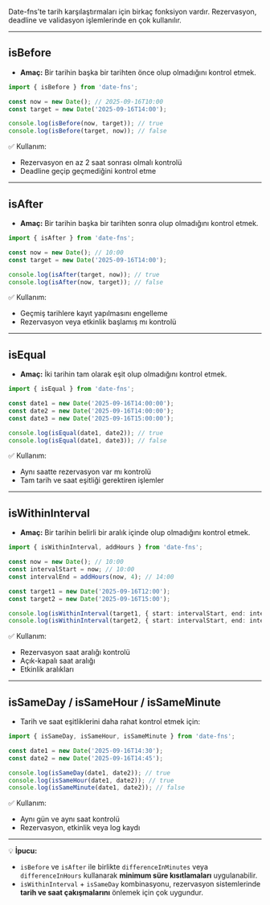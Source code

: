 
Date-fns’te tarih karşılaştırmaları için birkaç fonksiyon vardır. Rezervasyon, deadline ve validasyon işlemlerinde en çok kullanılır.

---

## **isBefore**

- **Amaç:** Bir tarihin başka bir tarihten önce olup olmadığını kontrol etmek.

```ts
import { isBefore } from 'date-fns';

const now = new Date(); // 2025-09-16T10:00
const target = new Date('2025-09-16T14:00');

console.log(isBefore(now, target)); // true
console.log(isBefore(target, now)); // false
```

✅ Kullanım:

- Rezervasyon en az 2 saat sonrası olmalı kontrolü
- Deadline geçip geçmediğini kontrol etme

---

## **isAfter**

- **Amaç:** Bir tarihin başka bir tarihten sonra olup olmadığını kontrol etmek.

```ts
import { isAfter } from 'date-fns';

const now = new Date(); // 10:00
const target = new Date('2025-09-16T14:00');

console.log(isAfter(target, now)); // true
console.log(isAfter(now, target)); // false
```

✅ Kullanım:

- Geçmiş tarihlere kayıt yapılmasını engelleme
- Rezervasyon veya etkinlik başlamış mı kontrolü

---

## **isEqual**

- **Amaç:** İki tarihin tam olarak eşit olup olmadığını kontrol etmek.

```ts
import { isEqual } from 'date-fns';

const date1 = new Date('2025-09-16T14:00:00');
const date2 = new Date('2025-09-16T14:00:00');
const date3 = new Date('2025-09-16T15:00:00');

console.log(isEqual(date1, date2)); // true
console.log(isEqual(date1, date3)); // false
```

✅ Kullanım:

- Aynı saatte rezervasyon var mı kontrolü
- Tam tarih ve saat eşitliği gerektiren işlemler

---

## **isWithinInterval**

- **Amaç:** Bir tarihin belirli bir aralık içinde olup olmadığını kontrol etmek.

```ts
import { isWithinInterval, addHours } from 'date-fns';

const now = new Date(); // 10:00
const intervalStart = now; // 10:00
const intervalEnd = addHours(now, 4); // 14:00

const target1 = new Date('2025-09-16T12:00');
const target2 = new Date('2025-09-16T15:00');

console.log(isWithinInterval(target1, { start: intervalStart, end: intervalEnd })); // true
console.log(isWithinInterval(target2, { start: intervalStart, end: intervalEnd })); // false
```

✅ Kullanım:

- Rezervasyon saat aralığı kontrolü
- Açık-kapalı saat aralığı
- Etkinlik aralıkları

---

## **isSameDay / isSameHour / isSameMinute**

- Tarih ve saat eşitliklerini daha rahat kontrol etmek için:    

```ts
import { isSameDay, isSameHour, isSameMinute } from 'date-fns';

const date1 = new Date('2025-09-16T14:30');
const date2 = new Date('2025-09-16T14:45');

console.log(isSameDay(date1, date2)); // true
console.log(isSameHour(date1, date2)); // true
console.log(isSameMinute(date1, date2)); // false
```

✅ Kullanım:

- Aynı gün ve aynı saat kontrolü
- Rezervasyon, etkinlik veya log kaydı    

---

💡 **İpucu:**

- `isBefore` ve `isAfter` ile birlikte `differenceInMinutes` veya `differenceInHours` kullanarak **minimum süre kısıtlamaları** uygulanabilir.
- `isWithinInterval` + `isSameDay` kombinasyonu, rezervasyon sistemlerinde **tarih ve saat çakışmalarını** önlemek için çok uygundur.
